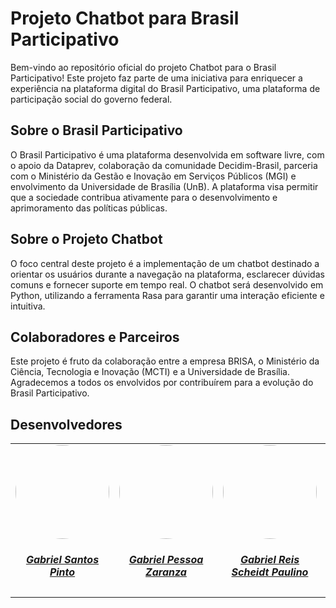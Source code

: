 # Projeto Chatbot para Brasil Participativo

Bem-vindo ao repositório oficial do projeto Chatbot para o Brasil Participativo! Este projeto faz parte de uma iniciativa para enriquecer a experiência na plataforma digital do Brasil Participativo, uma plataforma de participação social do governo federal.

## Sobre o Brasil Participativo

O Brasil Participativo é uma plataforma desenvolvida em software livre, com o apoio da Dataprev, colaboração da comunidade Decidim-Brasil, parceria com o Ministério da Gestão e Inovação em Serviços Públicos (MGI) e envolvimento da Universidade de Brasília (UnB). A plataforma visa permitir que a sociedade contribua ativamente para o desenvolvimento e aprimoramento das políticas públicas.

## Sobre o Projeto Chatbot

O foco central deste projeto é a implementação de um chatbot destinado a orientar os usuários durante a navegação na plataforma, esclarecer dúvidas comuns e fornecer suporte em tempo real. O chatbot será desenvolvido em Python, utilizando a ferramenta Rasa para garantir uma interação eficiente e intuitiva.

## Colaboradores e Parceiros

Este projeto é fruto da colaboração entre a empresa BRISA, o Ministério da Ciência, Tecnologia e Inovação (MCTI) e a Universidade de Brasília. Agradecemos a todos os envolvidos por contribuírem para a evolução do Brasil Participativo.





## Desenvolvedores

<center>
<table style="margin-left: auto; margin-right: auto;">
    <tr>
        <td align="center">
            <a href="https://github.com/GabrielSPinto">
                <img style="border-radius: 50%;" src="https://avatars.githubusercontent.com/u/144184007?v=4" width="150px;"/>
                <h5 class="text-center">Gabriel Santos Pinto</h5>
            </a>
        </td>
        <td align="center">
            <a href="https://github.com/GZaranza">
                <img style="border-radius: 50%;" src="https://avatars.githubusercontent.com/u/116514986?v=4" width="150px;"/>
                <h5 class="text-center">Gabriel Pessoa Zaranza</h5>
            </a>
        </td>
        <td align="center">
            <a href="https://github.com/Gxaite">
                <img style="border-radius: 50%;" src="https://avatars.githubusercontent.com/u/111130521?v=4" width="150px;"/>
                <h5 class="text-center">Gabriel Reis Scheidt Paulino</h5>
            </a>
        </td>
        </td>
        <td align="center">
            <a href="https://github.com/seraphritt">
                <img style="border-radius: 50%;" src="https://avatars.githubusercontent.com/u/84244850?v=4" width="150px;"/>
                <h5 class="text-center">Isaque Augusto da Silva Santos</h5>
            </a>
        </td>
        <td align="center">
            <a href="https://github.com/ThiagoMarquesAeroespacial">
                <img style="border-radius: 50%;" src="https://avatars.githubusercontent.com/u/125684199?v=4" width="150px;"/>
                <h5 class="text-center">Thiago Henrique Marques Rocha</h5>
            </a>
        </td>
</table>
</center>
